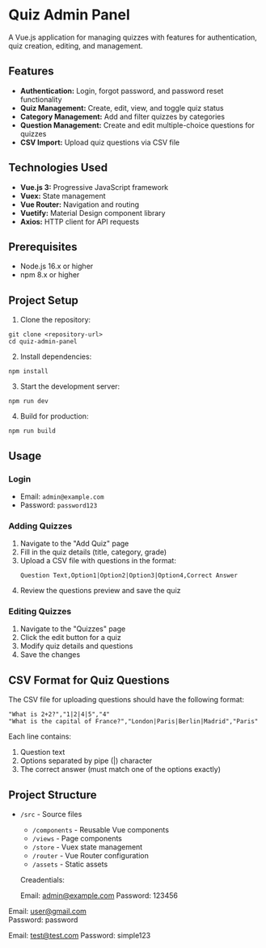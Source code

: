 # Quiz Admin Panel

A Vue.js application for managing quizzes with features for authentication, quiz creation, editing, and management.

## Features

- **Authentication:** Login, forgot password, and password reset functionality
- **Quiz Management:** Create, edit, view, and toggle quiz status
- **Category Management:** Add and filter quizzes by categories
- **Question Management:** Create and edit multiple-choice questions for quizzes
- **CSV Import:** Upload quiz questions via CSV file

## Technologies Used

- **Vue.js 3:** Progressive JavaScript framework
- **Vuex:** State management
- **Vue Router:** Navigation and routing
- **Vuetify:** Material Design component library
- **Axios:** HTTP client for API requests

## Prerequisites

- Node.js 16.x or higher
- npm 8.x or higher

## Project Setup

1. Clone the repository:
```
git clone <repository-url>
cd quiz-admin-panel
```

2. Install dependencies:
```
npm install
```

3. Start the development server:
```
npm run dev
```

4. Build for production:
```
npm run build
```

## Usage

### Login

- Email: `admin@example.com`
- Password: `password123`

### Adding Quizzes

1. Navigate to the "Add Quiz" page
2. Fill in the quiz details (title, category, grade)
3. Upload a CSV file with questions in the format:
   ```
   Question Text,Option1|Option2|Option3|Option4,Correct Answer
   ```
4. Review the questions preview and save the quiz

### Editing Quizzes

1. Navigate to the "Quizzes" page
2. Click the edit button for a quiz
3. Modify quiz details and questions
4. Save the changes

## CSV Format for Quiz Questions

The CSV file for uploading questions should have the following format:

```
"What is 2+2?","1|2|4|5","4"
"What is the capital of France?","London|Paris|Berlin|Madrid","Paris"
```

Each line contains:
1. Question text
2. Options separated by pipe (|) character
3. The correct answer (must match one of the options exactly)

## Project Structure

- `/src` - Source files
  - `/components` - Reusable Vue components
  - `/views` - Page components
  - `/store` - Vuex state management
  - `/router` - Vue Router configuration
  - `/assets` - Static assets


  Creadentials:

  Email: admin@example.com
Password: 123456

Email: user@gmail.com  
Password: password

Email: test@test.com
Password: simple123
